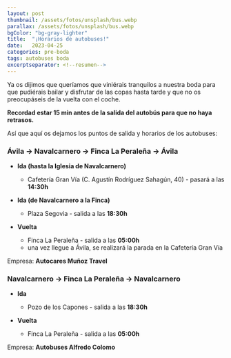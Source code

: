 ```yaml
---
layout: post
thumbnail: /assets/fotos/unsplash/bus.webp
parallax: /assets/fotos/unsplash/bus.webp
bgColor: "bg-gray-lighter"
title:  "¡Horarios de autobuses!"
date:   2023-04-25
categories: pre-boda
tags: autobuses boda
excerptseparator: <!--resumen-->
---
```


Ya os dijimos que queríamos que viniérais tranquilos a nuestra boda para que pudiérais bailar y disfrutar de las copas hasta tarde y que no os preocupáseis de la vuelta con el coche.

**Recordad estar 15 min antes de la salida del autobús para que no haya retrasos.**

Así que aquí os dejamos los puntos de salida y horarios de los autobuses:

### <span class="text-theme-colored">Ávila → Navalcarnero → Finca La Peraleña → Ávila</span>
- **Ida (hasta la Iglesia de Navalcarnero)**
  - Cafetería Gran Vía (C. Agustín Rodríguez Sahagún, 40) - pasará a las **14:30h**

- **Ida (de Navalcarnero a la Finca)**
  - Plaza Segovia - salida a las **18:30h**

- **Vuelta**
  - Finca La Peraleña - salida a las **05:00h**
  - una vez llegue a Ávila, se realizará la parada en la Cafetería Gran Vía

Empresa: **Autocares Muñoz Travel**

### <span class="text-theme-colored">Navalcarnero → Finca La Peraleña → Navalcarnero</span>
- **Ida**
  - Pozo de los Capones - salida a las **18:30h**

- **Vuelta**
  - Finca La Peraleña - salida a las **05:00h**

Empresa: **Autobuses Alfredo Colomo**

